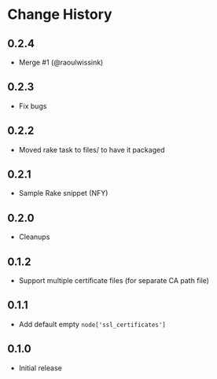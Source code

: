 Change History
==============

0.2.4
-----

 - Merge #1 (@raoulwissink)

0.2.3
-----
 - Fix bugs

0.2.2
-----
 - Moved rake task to files/ to have it packaged

0.2.1
-----
 - Sample Rake snippet (NFY)
 
0.2.0
-----
 - Cleanups

0.1.2
-----
 - Support multiple certificate files (for separate CA path file)

0.1.1
-----
 - Add default empty `node['ssl_certificates']`

0.1.0
-----
 - Initial release
